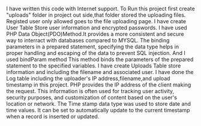 I have written this code with Internet support.
To Run this project first create "uploads" folder in project out side,that folder stored the uploading files.
Registed user only allowed goes to the file uploading page. 
I have create User Table Store user information and encrypted passwords.
I have used PHP Data Object(PDO)Method.It provides a more consistent and secure way to interract with databases compared to MYSQL.
The binding parameters in a prepared statement, specifying the data type helps in proper handling and escaping of the data to prevent SQL injection.
And I used bindParam method This method binds the parameters of the prepared statement to the specified variables.
I have create Uploads Table store information and  including the filename and associated user.
I have done the Log table including the uploader's IP address,filename,and upload timestamp in this project.
PHP provides the IP address of the client making the request. This information is often used for tracking user activity, security purposes, and customization of content based on the user's location or network.
The Time stamp data type was used to store date and time values. It can be set to automatically update to the current timestamp when a record is inserted or updated.






